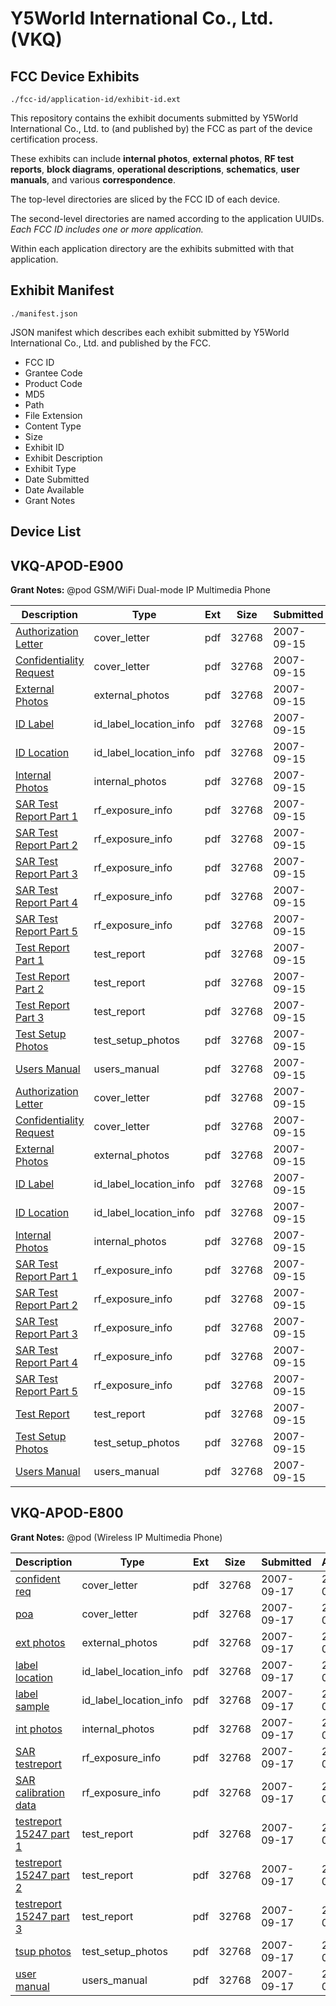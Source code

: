# Y5World International Co., Ltd. (VKQ)
## FCC Device Exhibits

```
./fcc-id/application-id/exhibit-id.ext
```

This repository contains the exhibit documents submitted by Y5World International Co., Ltd. to (and published by) the FCC as part of the device certification process.

These exhibits can include **internal photos**, **external photos**, **RF test reports**, **block diagrams**, **operational descriptions**, **schematics**, **user manuals**, and various **correspondence**.

The top-level directories are sliced by the FCC ID of each device.

The second-level directories are named according to the application UUIDs. *Each FCC ID includes one or more application.*

Within each application directory are the exhibits submitted with that application. 

## Exhibit Manifest

```
./manifest.json
```

JSON manifest which describes each exhibit submitted by Y5World International Co., Ltd. and published by the FCC.

- FCC ID
- Grantee Code
- Product Code
- MD5
- Path
- File Extension
- Content Type
- Size
- Exhibit ID
- Exhibit Description
- Exhibit Type
- Date Submitted
- Date Available
- Grant Notes

## Device List
## VKQ-APOD-E900
**Grant Notes:** @pod GSM/WiFi Dual-mode IP Multimedia Phone

| Description | Type | Ext | Size | Submitted | Available |
| ----------- | ---- | --- | ---- | --------- | --------- |
| [Authorization Letter](VKQ-APOD-E900/f3b4d89c59716441ceb1fc4b09b85132/843538.pdf) | cover_letter | pdf | 32768 | 2007-09-15 | 2007-09-15 |
| [Confidentiality Request](VKQ-APOD-E900/f3b4d89c59716441ceb1fc4b09b85132/843539.pdf) | cover_letter | pdf | 32768 | 2007-09-15 | 2007-09-15 |
| [External Photos](VKQ-APOD-E900/f3b4d89c59716441ceb1fc4b09b85132/843541.pdf) | external_photos | pdf | 32768 | 2007-09-15 | 2007-09-15 |
| [ID Label](VKQ-APOD-E900/f3b4d89c59716441ceb1fc4b09b85132/843542.pdf) | id_label_location_info | pdf | 32768 | 2007-09-15 | 2007-09-15 |
| [ID Location](VKQ-APOD-E900/f3b4d89c59716441ceb1fc4b09b85132/843543.pdf) | id_label_location_info | pdf | 32768 | 2007-09-15 | 2007-09-15 |
| [Internal Photos](VKQ-APOD-E900/f3b4d89c59716441ceb1fc4b09b85132/843544.pdf) | internal_photos | pdf | 32768 | 2007-09-15 | 2007-09-15 |
| [SAR Test Report Part 1](VKQ-APOD-E900/f3b4d89c59716441ceb1fc4b09b85132/843552.pdf) | rf_exposure_info | pdf | 32768 | 2007-09-15 | 2007-09-15 |
| [SAR Test Report Part 2](VKQ-APOD-E900/f3b4d89c59716441ceb1fc4b09b85132/843553.pdf) | rf_exposure_info | pdf | 32768 | 2007-09-15 | 2007-09-15 |
| [SAR Test Report Part 3](VKQ-APOD-E900/f3b4d89c59716441ceb1fc4b09b85132/843554.pdf) | rf_exposure_info | pdf | 32768 | 2007-09-15 | 2007-09-15 |
| [SAR Test Report Part 4](VKQ-APOD-E900/f3b4d89c59716441ceb1fc4b09b85132/843555.pdf) | rf_exposure_info | pdf | 32768 | 2007-09-15 | 2007-09-15 |
| [SAR Test Report Part 5](VKQ-APOD-E900/f3b4d89c59716441ceb1fc4b09b85132/843556.pdf) | rf_exposure_info | pdf | 32768 | 2007-09-15 | 2007-09-15 |
| [Test Report Part 1](VKQ-APOD-E900/f3b4d89c59716441ceb1fc4b09b85132/843547.pdf) | test_report | pdf | 32768 | 2007-09-15 | 2007-09-15 |
| [Test Report Part 2](VKQ-APOD-E900/f3b4d89c59716441ceb1fc4b09b85132/843548.pdf) | test_report | pdf | 32768 | 2007-09-15 | 2007-09-15 |
| [Test Report Part 3](VKQ-APOD-E900/f3b4d89c59716441ceb1fc4b09b85132/843549.pdf) | test_report | pdf | 32768 | 2007-09-15 | 2007-09-15 |
| [Test Setup Photos](VKQ-APOD-E900/f3b4d89c59716441ceb1fc4b09b85132/843550.pdf) | test_setup_photos | pdf | 32768 | 2007-09-15 | 2007-09-15 |
| [Users Manual](VKQ-APOD-E900/f3b4d89c59716441ceb1fc4b09b85132/841994.pdf) | users_manual | pdf | 32768 | 2007-09-15 | 2007-09-15 |
| [Authorization Letter](VKQ-APOD-E900/fd6d19982275a71d42b02d704e01e8d0/843538.pdf) | cover_letter | pdf | 32768 | 2007-09-15 | 2007-09-15 |
| [Confidentiality Request](VKQ-APOD-E900/fd6d19982275a71d42b02d704e01e8d0/843539.pdf) | cover_letter | pdf | 32768 | 2007-09-15 | 2007-09-15 |
| [External Photos](VKQ-APOD-E900/fd6d19982275a71d42b02d704e01e8d0/843541.pdf) | external_photos | pdf | 32768 | 2007-09-15 | 2007-09-15 |
| [ID Label](VKQ-APOD-E900/fd6d19982275a71d42b02d704e01e8d0/843542.pdf) | id_label_location_info | pdf | 32768 | 2007-09-15 | 2007-09-15 |
| [ID Location](VKQ-APOD-E900/fd6d19982275a71d42b02d704e01e8d0/843543.pdf) | id_label_location_info | pdf | 32768 | 2007-09-15 | 2007-09-15 |
| [Internal Photos](VKQ-APOD-E900/fd6d19982275a71d42b02d704e01e8d0/843544.pdf) | internal_photos | pdf | 32768 | 2007-09-15 | 2007-09-15 |
| [SAR Test Report Part 1](VKQ-APOD-E900/fd6d19982275a71d42b02d704e01e8d0/843552.pdf) | rf_exposure_info | pdf | 32768 | 2007-09-15 | 2007-09-15 |
| [SAR Test Report Part 2](VKQ-APOD-E900/fd6d19982275a71d42b02d704e01e8d0/843553.pdf) | rf_exposure_info | pdf | 32768 | 2007-09-15 | 2007-09-15 |
| [SAR Test Report Part 3](VKQ-APOD-E900/fd6d19982275a71d42b02d704e01e8d0/843554.pdf) | rf_exposure_info | pdf | 32768 | 2007-09-15 | 2007-09-15 |
| [SAR Test Report Part 4](VKQ-APOD-E900/fd6d19982275a71d42b02d704e01e8d0/843555.pdf) | rf_exposure_info | pdf | 32768 | 2007-09-15 | 2007-09-15 |
| [SAR Test Report Part 5](VKQ-APOD-E900/fd6d19982275a71d42b02d704e01e8d0/843556.pdf) | rf_exposure_info | pdf | 32768 | 2007-09-15 | 2007-09-15 |
| [Test Report](VKQ-APOD-E900/fd6d19982275a71d42b02d704e01e8d0/843568.pdf) | test_report | pdf | 32768 | 2007-09-15 | 2007-09-15 |
| [Test Setup Photos](VKQ-APOD-E900/fd6d19982275a71d42b02d704e01e8d0/843550.pdf) | test_setup_photos | pdf | 32768 | 2007-09-15 | 2007-09-15 |
| [Users Manual](VKQ-APOD-E900/fd6d19982275a71d42b02d704e01e8d0/841994.pdf) | users_manual | pdf | 32768 | 2007-09-15 | 2007-09-15 |
## VKQ-APOD-E800
**Grant Notes:** @pod (Wireless IP Multimedia Phone)

| Description | Type | Ext | Size | Submitted | Available |
| ----------- | ---- | --- | ---- | --------- | --------- |
| [confident req](VKQ-APOD-E800/8e523c24b460243a019d1bf273c3d202/843697.pdf) | cover_letter | pdf | 32768 | 2007-09-17 | 2007-09-17 |
| [poa](VKQ-APOD-E800/8e523c24b460243a019d1bf273c3d202/843698.pdf) | cover_letter | pdf | 32768 | 2007-09-17 | 2007-09-17 |
| [ext photos](VKQ-APOD-E800/8e523c24b460243a019d1bf273c3d202/843699.pdf) | external_photos | pdf | 32768 | 2007-09-17 | 2007-09-17 |
| [label location](VKQ-APOD-E800/8e523c24b460243a019d1bf273c3d202/843701.pdf) | id_label_location_info | pdf | 32768 | 2007-09-17 | 2007-09-17 |
| [label sample](VKQ-APOD-E800/8e523c24b460243a019d1bf273c3d202/843702.pdf) | id_label_location_info | pdf | 32768 | 2007-09-17 | 2007-09-17 |
| [int photos](VKQ-APOD-E800/8e523c24b460243a019d1bf273c3d202/843700.pdf) | internal_photos | pdf | 32768 | 2007-09-17 | 2007-09-17 |
| [SAR testreport](VKQ-APOD-E800/8e523c24b460243a019d1bf273c3d202/843703.pdf) | rf_exposure_info | pdf | 32768 | 2007-09-17 | 2007-09-17 |
| [SAR calibration data](VKQ-APOD-E800/8e523c24b460243a019d1bf273c3d202/843704.pdf) | rf_exposure_info | pdf | 32768 | 2007-09-17 | 2007-09-17 |
| [testreport 15247 part 1](VKQ-APOD-E800/8e523c24b460243a019d1bf273c3d202/843707.pdf) | test_report | pdf | 32768 | 2007-09-17 | 2007-09-17 |
| [testreport 15247 part 2](VKQ-APOD-E800/8e523c24b460243a019d1bf273c3d202/843708.pdf) | test_report | pdf | 32768 | 2007-09-17 | 2007-09-17 |
| [testreport 15247 part 3](VKQ-APOD-E800/8e523c24b460243a019d1bf273c3d202/843709.pdf) | test_report | pdf | 32768 | 2007-09-17 | 2007-09-17 |
| [tsup photos](VKQ-APOD-E800/8e523c24b460243a019d1bf273c3d202/843710.pdf) | test_setup_photos | pdf | 32768 | 2007-09-17 | 2007-09-17 |
| [user manual](VKQ-APOD-E800/8e523c24b460243a019d1bf273c3d202/843711.pdf) | users_manual | pdf | 32768 | 2007-09-17 | 2007-09-17 |
